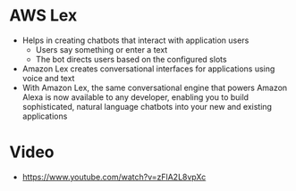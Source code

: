 
# AWS Lex
- Helps in creating chatbots that interact with application users
  - Users say something or enter a text
  - The bot directs users based on the configured slots
- Amazon Lex creates conversational interfaces for applications using voice and text
- With Amazon Lex, the same conversational engine that powers Amazon Alexa is now available to any developer, enabling 
  you to build sophisticated, natural language chatbots into your new and existing applications
# Video
- https://www.youtube.com/watch?v=zFlA2L8vpXc
